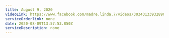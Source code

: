 ```yaml
---
title: August 9, 2020
videoLink: https://www.facebook.com/madre.linda.7/videos/3034313393289061
serviceOrderlink: none
date: 2020-08-09T13:57:53.850Z
serviceDescription: none
---
```

